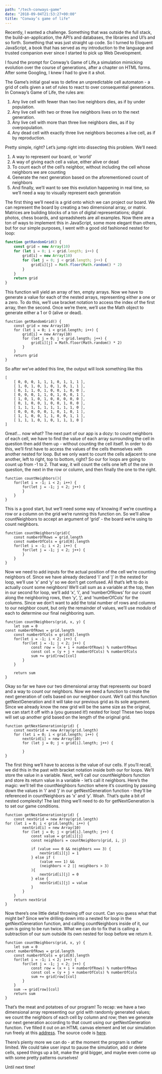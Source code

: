 ```yaml
---
path: "/tech-conways-game"
date: "2018-09-04T21:53:27+00:00"
title: "Conway’s game of life"
---
```



Recently, I wanted a challenge. Something that was outside the full stack, the build-an-application, the API’s and databases, the libraries and UI’s and so forth. Something that was just straight up code. So I turned to Eloquent JavaScript, a book that has served as my introduction to the language and trusted companion ever since I started to pick up Web Development.

I found the prompt for Conway’s Game of Life,a simulation mimicking evolution over the course of generations, after a chapter on HTML forms. After some Googling, I knew I had to give it a shot.

The Game’s initial goal was to define an unpredictable cell automaton - a grid of cells given a set of rules to react to over consequential generations. In Conway’s Game of Life, the rules are:

1. Any live cell with fewer than two live neighbors dies, as if by under population.
2. Any live cell with two or three live neighbors lives on to the next generation.
3. Any live cell with more than three live neighbors dies, as if by overpopulation.
4. Any dead cell with exactly three live neighbors becomes a live cell, as if by reproduction.

Pretty simple, right? Let’s jump right into dissecting this problem. We’ll need:

1. A way to represent our board, or ‘world’
2. A way of giving each cell a value, either alive or dead
3. To count each of the cell’s neighbor, without including the cell whose neighbors we are counting 
4. Generate the next generation based on the aforementioned count of neighbors
5. And finally, we’ll want to see this evolution happening in real time, so we’ll need a way to visually represent each generation

The first thing we’ll need is a grid onto which we can project our board. We can represent the board by creating a two dimensional array, or matrix. Matrices are building blocks of a ton of digital representations; digital photos, chess boards, and spreadsheets are all examples. Now there are a ton of ways to implement this in JavaScript, some more elegant than others, but for our simple purposes, I went with a good old fashioned nested for loop:

```javascript
function getRandomGrid() {
    const grid = new Array(10)
    for (let i = 0; i < grid.length; i++) {
        grid[i] = new Array(10)
        for (let j = 0; j < grid.length; j++) {
            grid[i][j] = Math.floor(Math.random() * 2)
        }
    }
    return grid
}
```

This function will yield an array of ten, empty arrays. Now we have to generate a value for each of the nested arrays, representing either a one or a zero. To do this, we’ll use bracket notation to access the index of the first array, then the second. Once we’re there, we’ll use the Math object to generate either a 1 or 0 (alive or dead). 

```
function getRandomGrid() {
    const grid = new Array(10)
    for (let i = 0; i < grid.length; i++) {
        grid[i] = new Array(10)
        for (let j = 0; j < grid.length; j++) {
            grid[i][j] = Math.floor(Math.random() * 2)
        }
    }
    return grid
}
```

So after we’ve added this line, the output will look something like this

```
[
    [ 0, 0, 0, 1, 1, 1, 0, 1, 1, 1 ],
    [ 1, 0, 1, 0, 1, 0, 1, 0, 1, 1 ],
    [ 0, 1, 1, 0, 1, 0, 0, 1, 0, 0 ],
    [ 0, 0, 0, 1, 1, 0, 1, 0, 0, 1 ],
    [ 1, 0, 1, 0, 1, 0, 0, 0, 0, 0 ],
    [ 0, 1, 0, 0, 1, 0, 0, 1, 0, 0 ],
    [ 1, 1, 1, 1, 1, 1, 1, 1, 1, 0 ],
    [ 0, 0, 0, 0, 0, 1, 0, 1, 0, 1 ],
    [ 1, 1, 0, 0, 1, 1, 0, 0, 1, 1 ],
    [ 1, 1, 1, 0, 1, 0, 1, 1, 1, 0 ]
]
```

Great!... now what? The next part of our app is a dozy: to count neighbors of each cell, we have to find the value of each array surrounding the cell in question then add them up - without counting the cell itself. In order to do this, we’ll first have to access the values of the cells themselves with another nested for loop. But we only want to count the cells adjacent to one another, left to right, top to bottom, right? So our for loops are going to count up from -1 to 2. That way, it will count the cells one left of the one in question, the next in the row or column, and then finally the one to the right.

```
function countNeighbors(){
	for(let i = -1; i < 2; i++) {
		for(let j = -1; j < 2; j++) {
		}
	}
}
```

This is a good start, but we’ll need some way of knowing if we’re counting a row or a column on the grid we’re running this function on. So we’ll allow countNeighbors to accept an argument of ‘grid’ - the board we’re using to count neighbors.

```
function countNeighbors(grid){
	const numberOfRows = grid.length
	const numberOfCols = grid[0].length
	for(let i = -1; i < 2; i++) {
		for(let j = -1; j < 2; j++) {
		}
	}
}
```

Now we need to add inputs for the actual position of the cell we’re counting neighbors of. Since we have already declared ‘i’ and ‘j’ in the nested for loop, we’ll use ‘x’ and ‘y’ so we don’t get confused. All that’s left to do is actually count some neighbors! We’ll call sum as a variable at the top, then in our second for loop, we’ll add ‘x’, ‘i’, and ‘numberOfRows’ for our count along the neighboring rows, then ‘y’, ‘j’, and ‘numberOfCols’ for the columns. Since we don’t want to add the total number of rows and columns to our neighbor count, but only the remainder of values, we’ll use modulo of each to determine our final neighboring sum.

```
function countNeighbors(grid, x, y) {
	let sum = 0 
const numberOfRows = grid.length
	const numberOfCols = grid[0].length
	for(let i = -1; i < 2; i++) {
		for(let j = -1; j < 2; j++) {
			const row = (x + i + numberOfRows) % numberOfRows
			const col = (y + j + numberOfCols) % numberOfCols
			sum += grid[row][col]
		}
	}

	return sum
}
```
	
Okay so far we have our two dimensional array that represents our board and a way to count our neighbors. Now we need a function to create the next generation of cells based on our neighbor count. We’ll call this function getNextGeneration and it will take our previous grid as its sole argument. Since we already know the new grid will be the same size as the original, we can start it off with a (you guessed it!) nested for loop! These two loops will set up another grid based on the length of the original grid.

```
function getNextGeneration(grid) {
	const nextGrid = new Array(grid.length)
    for (let i = 0; i < grid.length; i++) {
        nextGrid[i] = new Array(10)
        for (let j = 0; j < grid[i].length; j++) {
		
        }
}
```

The first thing we’ll have to access is the value of our cells. If you’ll recall, we did this in the past with bracket notation inside both our for loops. We’ll store the value in a variable. Next, we’ll call our countNeighbors function and store its return value in a variable - let’s call it neighbors. Here’s the magic: we’ll tell the countNeighbors function where it’s counting by passing down the values in ‘i’ and ‘j’ in our getNextGeneration function - they’ll be referenced in countNeighbors as ‘x’ and ‘y’. Woah. That’s quite a bit of nested complexity! The last thing we’ll need to do for getNextGeneration is to set our game conditions.

```
function getNextGeneration(grid) {
	const nextGrid = new Array(grid.length)
for (let i = 0; i < grid.length; i++) {
       	nextGrid[i] = new Array(10)
       	for (let j = 0; j < grid[i].length; j++) {
			const value = grid[i][j]
			const neighbors = countNeighbors(grid, i, j)

			if (value === 0 && neighbors === 3) {
				nextGrid[i][j] = 1
			} else if (
				(value === 1) &&
				(neighbors < 2 || neighbors > 3)
			){
				nextGrid[i][j] = 0
			} else {
				nextGrid[i][j] = value
			}
       	}
   	}
	return nextGrid
}
```

Now there’s one little detail throwing off our count. Can you guess what that might be? Since we’re drilling down into a nested for loop in the getNextGeneration function, and calling countNeighbors inside of it, our sum is going to be run twice. What we can do to fix that is calling a subtraction of our sum outside its own nested for loop before we return it.

```
function countNeighbors(grid, x, y) {
	let sum = 0 
const numberOfRows = grid.length
	const numberOfCols = grid[0].length
	for(let i = -1; i < 2; i++) {
		for(let j = -1; j < 2; j++) {
			const row = (x + i + numberOfRows) % numberOfRows
			const col = (y + j + numberOfCols) % numberOfCols
			sum += grid[row][col]
		}
	}
	sum -= grid[row][col]
	return sum
}
```

That’s the meat and potatoes of our program! To recap: we have a two dimensional array representing our grid with randomly generated values; we count the neighbors of each cell by column and row; then we generate our next generation according to that count using our getNextGeneration function. I’ve filled it out on an HTML canvas element and let our simulation run freely at this [address](http://conways-game.surge.sh/). The source code is [here](https://github.com/will-ferens/conways-game).
	
There’s plenty more we can do - at the moment the program is rather limited. We could take user input to pause the simulation, add or delete cells, speed things up a bit, make the grid bigger, and maybe even come up with some pretty patterns ourselves! 

Until next time!
